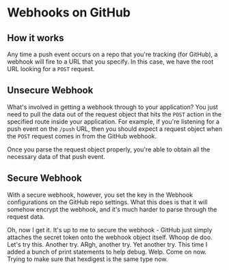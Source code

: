 # Webhooks on GitHub

## How it works

Any time a push event occurs on a repo that you're tracking (for GitHub), a
webhook will fire to a URL that you specify. In this case, we have the
root URL looking for a `POST` request.

## Unsecure Webhook

What's involved in getting a webhook through to your application? You
just need to pull the data out of the request object that hits the
`POST` action in the specified route inside your application. For
example, if you're listening for a push event on the `/push` URL, then
you should expect a request object when the `POST` request comes in from
the GitHub webhook.

Once you parse the request object properly, you're able to obtain all
the necessary data of that push event.

## Secure Webhook

With a secure webhook, however, you set the key in the Webhook
configurations on the GitHub repo settings. What this does is that it
will somehow encrypt the webhook, and it's much harder to parse through
the request data.

Oh, now I get it. It's up to me to secure the webhook - GitHub just
simply attaches the secret token onto the webhook object itself. Whoop
de doo. Let's try this. Another try. ARgh, another try. Yet another try.
This time I added a bunch of print statements to help debug. Welp. Come
on now. Trying to make sure that hexdigest is the same type now.
